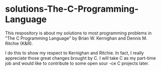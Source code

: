 # solutions-The-C-Programming-Language


This respository is about my solutions to most programming problems
in "The C Programming Language" by Brian W. Kernighan and Dennis M.
 Ritchie (K&R).

I do this to show my respect to Kernighan and Ritchie. In fact, I
really appreciate those great changes brought by C. I will take C
as my part-time job and would like to contribute to some open sour
-ce C projects later.
